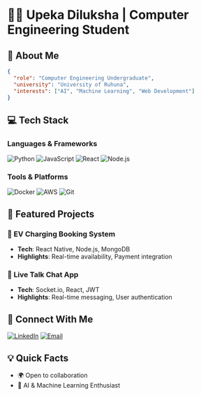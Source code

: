 # 👨‍💻 Upeka Diluksha | Computer Engineering Student

## 🌟 About Me
```json
{
  "role": "Computer Engineering Undergraduate",
  "university": "University of Ruhuna",
  "interests": ["AI", "Machine Learning", "Web Development"]
}
```

## 💻 Tech Stack

### Languages & Frameworks
![Python](https://img.shields.io/badge/-Python-3776AB?style=flat-square&logo=python&logoColor=white)
![JavaScript](https://img.shields.io/badge/-JavaScript-F7DF1E?style=flat-square&logo=javascript&logoColor=black)
![React](https://img.shields.io/badge/-React-61DAFB?style=flat-square&logo=react&logoColor=black)
![Node.js](https://img.shields.io/badge/-Node.js-339933?style=flat-square&logo=node.js&logoColor=white)

### Tools & Platforms
![Docker](https://img.shields.io/badge/-Docker-2496ED?style=flat-square&logo=docker&logoColor=white)
![AWS](https://img.shields.io/badge/-AWS-232F3E?style=flat-square&logo=amazon-aws&logoColor=white)
![Git](https://img.shields.io/badge/-Git-F05032?style=flat-square&logo=git&logoColor=white)

## 🚀 Featured Projects

### 🔋 EV Charging Booking System
- **Tech**: React Native, Node.js, MongoDB
- **Highlights**: Real-time availability, Payment integration

### 💬 Live Talk Chat App
- **Tech**: Socket.io, React, JWT
- **Highlights**: Real-time messaging, User authentication

## 🤝 Connect With Me
[![LinkedIn](https://img.shields.io/badge/-LinkedIn-0A66C2?style=for-the-badge&logo=linkedin&logoColor=white)](https://www.linkedin.com/in/diluksha-upeka)
[![Email](https://img.shields.io/badge/-Email-D14836?style=for-the-badge&logo=gmail&logoColor=white)](mailto:dilukshaupeka@gmail.com)

## 💡 Quick Facts
- 🌍 Open to collaboration
- 🤖 AI & Machine Learning Enthusiast
